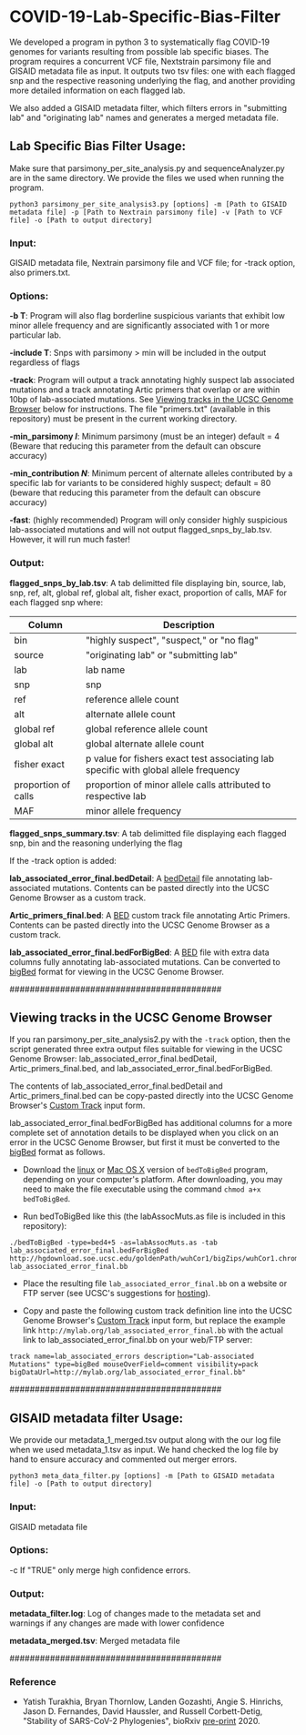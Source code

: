 # COVID-19-Lab-Specific-Bias-Filter
We developed a program in python 3 to systematically flag COVID-19 genomes for variants resulting from possible lab specific biases. The program requires a concurrent VCF file, Nextstrain parsimony file and GISAID metadata file as input. It outputs two tsv files: one with each flagged snp and the respective reasoning underlying the flag, and another providing more detailed information on each flagged lab.

We also added a GISAID metadata filter, which filters errors in "submitting lab" and "originating lab" names and generates a merged metadata file.



## Lab Specific Bias Filter Usage:

Make sure that parsimony_per_site_analysis.py and sequenceAnalyzer.py are in the same directory. We provide the files we used when running the program.

```
python3 parsimony_per_site_analysis3.py [options] -m [Path to GISAID metadata file] -p [Path to Nextrain parsimony file] -v [Path to VCF file] -o [Path to output directory]
```

### Input:

GISAID metadata file, Nextrain parsimony file and VCF file; for -track option, also primers.txt.

### Options:

**-b T**:            Program will also flag borderline suspicious variants that exhibit low minor allele frequency and are significantly associated with 1 or more particular lab.

**-include T**:      Snps with parsimony > min will be included in the output regardless of flags

**-track**:          Program will output a track annotating highly suspect lab associated mutations and a track annotating                          Artic primers that overlap or are within 10bp of lab-associated mutations.
                     See [Viewing tracks in the UCSC Genome Browser](#viewing-tracks-in-the-UCSC-Genome-Browser) below for instructions.
                     The file "primers.txt" (available in this repository) must be present in the current working directory.

**-min_parsimony *I***: Minimum parsimony (must be an integer) default = 4 (Beware that reducing this parameter from the default
                     can obscure accuracy)

**-min_contribution *N***: Minimum percent of alternate alleles contributed by a
                     specific lab for variants to be considered highly
                     suspect; default = 80 (beware that reducing this
                     parameter from the default can obscure accuracy)
                    
**-fast**:           (highly recommended) Program will only consider highly suspicious lab-associated mutations and will not                         output flagged_snps_by_lab.tsv. However, it will run much faster!

### Output:

**flagged_snps_by_lab.tsv**:    A tab delimitted file displaying bin, source, lab, snp, ref, alt, global ref, global alt, fisher                              exact, proportion of calls, MAF for each flagged snp where:

| Column | Description |
| ------ | ----------- |
| bin | "highly suspect", "suspect," or "no flag"  |
| source | "originating lab" or "submitting lab" |
| lab | lab name |
| snp | snp |
| ref | reference allele count |
| alt | alternate allele count |
| global ref | global reference allele count |
| global alt | global alternate allele count |
| fisher exact | p value for fishers exact test associating lab specific with global allele frequency |
| proportion of calls | proportion of minor allele calls attributed to respective lab |
| MAF | minor allele frequency |

**flagged_snps_summary.tsv**:   A tab delimitted file displaying each flagged snp, bin and the reasoning underlying the flag

If the -track option is added:

**lab_associated_error_final.bedDetail**: A [bedDetail](https://genome.ucsc.edu/FAQ/FAQformat.html#format1.7) file annotating lab-associated mutations.  Contents can be pasted directly into the UCSC Genome Browser as a custom track.

**Artic_primers_final.bed**: A [BED](https://genome.ucsc.edu/FAQ/FAQformat.html#format1) custom track file annotating Artic Primers.  Contents can be pasted directly into the UCSC Genome Browser as a custom track.

**lab_associated_error_final.bedForBigBed**:     A [BED](https://genome.ucsc.edu/FAQ/FAQformat.html#format1) file with extra data columns fully annotating lab-associated mutations.  Can be converted to [bigBed](https://genome.ucsc.edu/goldenPath/help/bigBed.html) format for viewing in the UCSC Genome Browser.

##########################################

## Viewing tracks in the UCSC Genome Browser

If you ran parsimony_per_site_analysis2.py with the `-track` option, then the script generated three extra output files suitable for viewing in the UCSC Genome Browser: lab_associated_error_final.bedDetail, Artic_primers_final.bed, and lab_associated_error_final.bedForBigBed.

The contents of lab_associated_error_final.bedDetail and Artic_primers_final.bed can be copy-pasted directly into the UCSC Genome Browser's [Custom Track](https://genome.ucsc.edu/cgi-bin/hgCustom) input form.

lab_associated_error_final.bedForBigBed has additional columns for a more complete set of annotation details to be displayed when you click on an error in the UCSC Genome Browser, but first it must be converted to the [bigBed](https://genome.ucsc.edu/goldenPath/help/bigBed.html) format as follows.

* Download the [linux](http://hgdownload.soe.ucsc.edu/admin/exe/linux.x86_64/bedToBigBed) or [Mac OS X](http://hgdownload.soe.ucsc.edu/admin/exe/macOSX.x86_64/bedToBigBed) version of `bedToBigBed` program, depending on your computer's platform.  After downloading, you may need to make the file executable using the command `chmod a+x bedToBigBed`.

* Run bedToBigBed like this (the labAssocMuts.as file is included in this repository):

```
./bedToBigBed -type=bed4+5 -as=labAssocMuts.as -tab lab_associated_error_final.bedForBigBed http://hgdownload.soe.ucsc.edu/goldenPath/wuhCor1/bigZips/wuhCor1.chrom.sizes lab_associated_error_final.bb
```

* Place the resulting file `lab_associated_error_final.bb` on a website or FTP server (see UCSC's suggestions for [hosting](https://genome.ucsc.edu/goldenPath/help/hgTrackHubHelp.html#Hosting)).

* Copy and paste the following custom track definition line into the UCSC Genome Browser's [Custom Track](https://genome.ucsc.edu/cgi-bin/hgCustom) input form, but replace the example link `http://mylab.org/lab_associated_error_final.bb` with the actual link to lab_associated_error_final.bb on your web/FTP server:

```
track name=lab_associated_errors description="Lab-associated Mutations" type=bigBed mouseOverField=comment visibility=pack bigDataUrl=http://mylab.org/lab_associated_error_final.bb"
```

##########################################

## GISAID metadata filter Usage:

We provide our metadata_1_merged.tsv output along with the our log file when we used metadata_1.tsv as input. We hand checked the log file by hand to ensure accuracy and commented out merger errors.

```
python3 meta_data_filter.py [options] -m [Path to GISAID metadata file] -o [Path to output directory]
```

### Input:

GISAID metadata file

### Options:

-c     If "TRUE" only merge high confidence errors.

### Output:

**metadata_filter.log**:     Log of changes made to the metadata set and warnings if any changes are made with lower confidence

**metadata_merged.tsv**:     Merged metadata file


##########################################

### Reference
* Yatish Turakhia, Bryan Thornlow, Landen Gozashti, Angie S. Hinrichs, Jason D. Fernandes, David Haussler, and Russell Corbett-Detig, "Stability of SARS-CoV-2 Phylogenies", bioRxiv [pre-print](https://www.biorxiv.org/content/10.1101/2020.06.08.141127v1) 2020.
